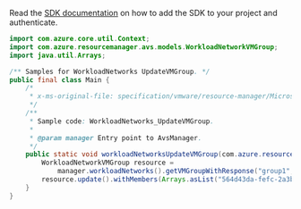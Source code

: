 Read the [SDK documentation](https://github.com/Azure/azure-sdk-for-java/blob/azure-resourcemanager-avs_1.0.0-beta.3/sdk/avs/azure-resourcemanager-avs/README.md) on how to add the SDK to your project and authenticate.

```java
import com.azure.core.util.Context;
import com.azure.resourcemanager.avs.models.WorkloadNetworkVMGroup;
import java.util.Arrays;

/** Samples for WorkloadNetworks UpdateVMGroup. */
public final class Main {
    /*
     * x-ms-original-file: specification/vmware/resource-manager/Microsoft.AVS/stable/2021-12-01/examples/WorkloadNetworks_UpdateVMGroups.json
     */
    /**
     * Sample code: WorkloadNetworks_UpdateVMGroup.
     *
     * @param manager Entry point to AvsManager.
     */
    public static void workloadNetworksUpdateVMGroup(com.azure.resourcemanager.avs.AvsManager manager) {
        WorkloadNetworkVMGroup resource =
            manager.workloadNetworks().getVMGroupWithResponse("group1", "cloud1", "vmGroup1", Context.NONE).getValue();
        resource.update().withMembers(Arrays.asList("564d43da-fefc-2a3b-1d92-42855622fa50")).withRevision(1L).apply();
    }
}
```
